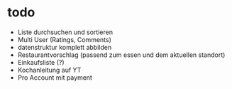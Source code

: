 # todo
- Liste durchsuchen und sortieren
- Multi User (Ratings, Comments)
- datenstruktur komplett abbilden
- Restaurantvorschlag (passend zum essen und dem aktuellen standort)
- Einkaufsliste (?)
- Kochanleitung auf YT
- Pro Account mit payment